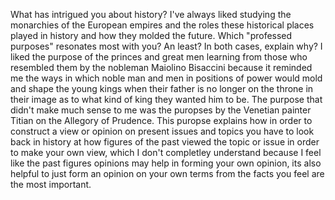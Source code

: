 What has intrigued you about history?
I've always liked studying the monarchies of the European empires and the roles these historical places played in history and how they molded the future.
Which "professed purposes" resonates most with you? An least? In both cases, explain why?
I liked the purpose of the princes and great men learning from those who resembled them by the nobleman Maiolino Bisaccini because it reminded me the ways in which 
noble man and men in positions of power would mold and shape the young kings when their father is no longer on the throne in their image as to what kind of king they wanted him to be.
The purpose that didn't make much sense to me was the puropses by the Venetian painter Titian on the Allegory of Prudence. This puropse explains how in order to construct a view or opinion on present issues and topics
you have to look back in history at how figures of the past viewed the topic or issue in order to make your own view, which I don't completley understand because I feel like the past figures opinions may help in 
forming your own opinion, its also helpful to just form an opinion on your own terms from the facts you feel are the most important.
